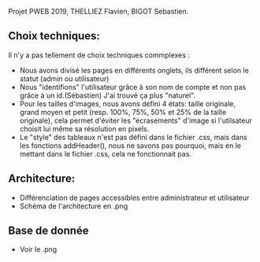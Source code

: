Projet PWEB 2019, THELLIEZ Flavien, BIGOT Sebastien.
## Choix techniques:

Il n'y a pas tellement de choix techniques commplexes :
- Nous avons divisé les pages en différents onglets, ils différent selon le statut (admin ou utilisateur)
- Nous "identifions" l'utilisateur grâce à son nom de compte et non pas grâce à un id.(Sébastien) J'ai trouvé ça plus "naturel".
- Pour les tailles d'images, nous avons défini 4 états: taille originale, grand moyen et petit (resp. 100%, 75%, 50% et 25% de la taille originale), cela permet d'éviter les "écrasements" d'image si l'utilsateur choisit lui même sa résolution en pixels.
- Le "style" des tableaux n'est pas défini dans le fichier .css, mais dans les fonctions addHeader(), nous ne savons pas pourquoi, mais en le mettant dans le fichier .css, cela ne fonctionnait pas.

## Architecture:

- Différenciation de pages accessibles entre administrateur et utilisateur
- Schéma de l'architecture en .png

## Base de donnée

- Voir le .png